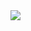 <img src="https://capsule-render.vercel.app/api?type=venom&color=aScbf0&height=300&section=header&text=HI! I am Sodam%20&fontSize=90" />

